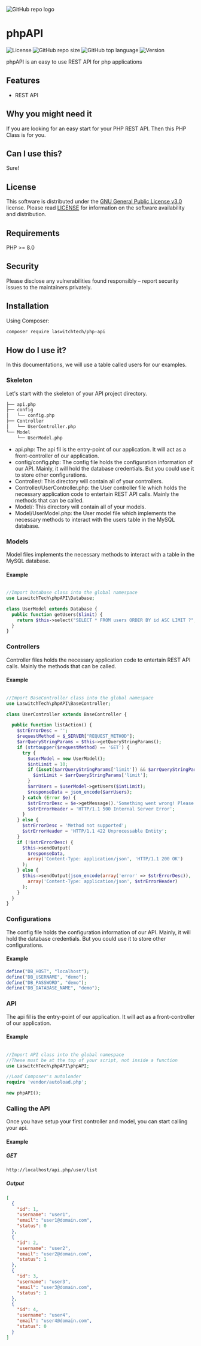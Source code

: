 ![GitHub repo logo](/dist/img/logo.png)

# phpAPI
![License](https://img.shields.io/github/license/LouisOuellet/php-api?style=for-the-badge)
![GitHub repo size](https://img.shields.io/github/repo-size/LouisOuellet/php-api?style=for-the-badge&logo=github)
![GitHub top language](https://img.shields.io/github/languages/top/LouisOuellet/php-api?style=for-the-badge)
![Version](https://img.shields.io/github/v/release/LouisOuellet/php-api?label=Version&style=for-the-badge)

phpAPI is an easy to use REST API for php applications

## Features
 - REST API

## Why you might need it
If you are looking for an easy start for your PHP REST API. Then this PHP Class is for you.

## Can I use this?
Sure!

## License
This software is distributed under the [GNU General Public License v3.0](https://www.gnu.org/licenses/gpl-3.0.en.html) license. Please read [LICENSE](LICENSE) for information on the software availability and distribution.

## Requirements
PHP >= 8.0

## Security
Please disclose any vulnerabilities found responsibly – report security issues to the maintainers privately.

## Installation
Using Composer:
```sh
composer require laswitchtech/php-api
```

## How do I use it?
In this documentations, we will use a table called users for our examples.

### Skeleton
Let's start with the skeleton of your API project directory.

```sh
├── api.php
├── config
│   └── config.php
├── Controller
│   └── UserController.php
└── Model
    └── UserModel.php
```

* api.php: The api fil is the entry-point of our application. It will act as a front-controller of our application.
* config/config.php: The config file holds the configuration information of our API. Mainly, it will hold the database credentials. But you could use it to store other configurations.
* Controller/: This directory will contain all of your controllers.
* Controller/UserController.php: the User controller file which holds the necessary application code to entertain REST API calls. Mainly the methods that can be called.
* Model/: This directory will contain all of your models.
* Model/UserModel.php: the User model file which implements the necessary methods to interact with the users table in the MySQL database.

### Models
Model files implements the necessary methods to interact with a table in the MySQL database.

#### Example

```php

//Import Database class into the global namespace
use LaswitchTech\phpAPI\Database;

class UserModel extends Database {
  public function getUsers($limit) {
    return $this->select("SELECT * FROM users ORDER BY id ASC LIMIT ?", ["i", $limit]);
  }
}
```

### Controllers
Controller files holds the necessary application code to entertain REST API calls. Mainly the methods that can be called.

#### Example

```php

//Import BaseController class into the global namespace
use LaswitchTech\phpAPI\BaseController;

class UserController extends BaseController {

  public function listAction() {
    $strErrorDesc = '';
    $requestMethod = $_SERVER["REQUEST_METHOD"];
    $arrQueryStringParams = $this->getQueryStringParams();
    if (strtoupper($requestMethod) == 'GET') {
      try {
        $userModel = new UserModel();
        $intLimit = 10;
        if (isset($arrQueryStringParams['limit']) && $arrQueryStringParams['limit']) {
          $intLimit = $arrQueryStringParams['limit'];
        }
        $arrUsers = $userModel->getUsers($intLimit);
        $responseData = json_encode($arrUsers);
      } catch (Error $e) {
        $strErrorDesc = $e->getMessage().'Something went wrong! Please contact support.';
        $strErrorHeader = 'HTTP/1.1 500 Internal Server Error';
      }
    } else {
      $strErrorDesc = 'Method not supported';
      $strErrorHeader = 'HTTP/1.1 422 Unprocessable Entity';
    }
    if (!$strErrorDesc) {
      $this->sendOutput(
        $responseData,
        array('Content-Type: application/json', 'HTTP/1.1 200 OK')
      );
    } else {
      $this->sendOutput(json_encode(array('error' => $strErrorDesc)),
        array('Content-Type: application/json', $strErrorHeader)
      );
    }
  }
}
```

### Configurations
The config file holds the configuration information of our API. Mainly, it will hold the database credentials. But you could use it to store other configurations.

#### Example

```php
define("DB_HOST", "localhost");
define("DB_USERNAME", "demo");
define("DB_PASSWORD", "demo");
define("DB_DATABASE_NAME", "demo");
```

### API
The api fil is the entry-point of our application. It will act as a front-controller of our application.

#### Example

```php

//Import API class into the global namespace
//These must be at the top of your script, not inside a function
use LaswitchTech\phpAPI\phpAPI;

//Load Composer's autoloader
require 'vendor/autoload.php';

new phpAPI();
```

### Calling the API
Once you have setup your first controller and model, you can start calling your api.

#### Example

##### GET
```sh
http://localhost/api.php/user/list
```

##### Output
```json
[
  {
    "id": 1,
    "username": "user1",
    "email": "user1@domain.com",
    "status": 0
  },
  {
    "id": 2,
    "username": "user2",
    "email": "user2@domain.com",
    "status": 1
  },
  {
    "id": 3,
    "username": "user3",
    "email": "user3@domain.com",
    "status": 1
  },
  {
    "id": 4,
    "username": "user4",
    "email": "user4@domain.com",
    "status": 0
  }
]
```
